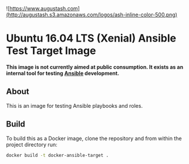 ![https://www.augustash.com](http://augustash.s3.amazonaws.com/logos/ash-inline-color-500.png)

# Ubuntu 16.04 LTS (Xenial) Ansible Test Target Image

**This image is not currently aimed at public consumption. It exists as an internal tool for testing [Ansible](http://www.ansibleworks.com/) development.**

## About

This is an image for testing Ansible playbooks and roles.

## Build

To build this as a Docker image, clone the repository and from within the project directory run:

```bash
docker build -t docker-ansible-target .
```
